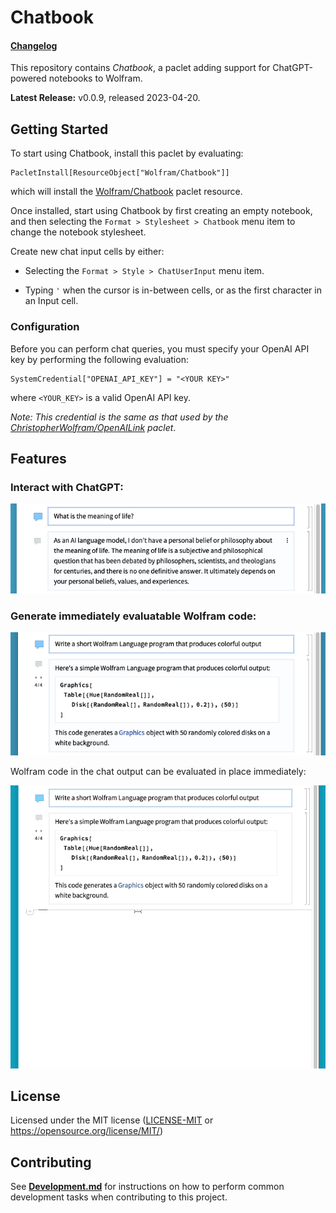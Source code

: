 # Chatbook

#### [Changelog](./docs/CHANGELOG.md)


This repository contains *Chatbook*, a paclet adding support for ChatGPT-powered
notebooks to Wolfram.

**Latest Release:** v0.0.9, released 2023-04-20.

## Getting Started

To start using Chatbook, install this paclet by evaluating:

```
PacletInstall[ResourceObject["Wolfram/Chatbook"]]
```

which will install the
[Wolfram/Chatbook](https://paclets.com/Wolfram/Chatbook/)
paclet resource.

Once installed, start using Chatbook by first creating an empty notebook,
and then selecting the `Format > Stylesheet > Chatbook` menu item to change
the notebook stylesheet.

Create new chat input cells by either:

* Selecting the `Format > Style > ChatUserInput` menu item.

* Typing `'` when the cursor is in-between cells, or as the first character in
  an Input cell.

### Configuration

Before you can perform chat queries, you must specify your OpenAI API key by
performing the following evaluation:

```wolfram
SystemCredential["OPENAI_API_KEY"] = "<YOUR KEY>"
```

where `<YOUR_KEY>` is a valid OpenAI API key.

*Note: This credential is the same as that used by the
[ChristopherWolfram/OpenAILink](https://paclets.com/ChristopherWolfram/OpenAILink) paclet*.

## Features

### Interact with ChatGPT:

![Example of text cell in chat output](./docs/images/example-of-text-output.png)

### Generate immediately evaluatable Wolfram code:

![Example of Input cell in chat output](./docs/images/example-of-wolfram-output.png)

Wolfram code in the chat output can be evaluated in place immediately:

![Example of evaluation of Input cell from chat output](./docs/images/example-of-evaluating-generated-wolfram.gif)

<!-- ### Generate immediately evaluatable code in any language supported by [ExternalEvaluate]:

![Example of ExternalEvaluate cell in chat output](./docs/images/example-of-external-evaluate-output.png)

[ExternalEvaluate]: https://reference.wolfram.com/language/ref/ExternalEvaluate -->

## License

Licensed under the MIT license ([LICENSE-MIT](./LICENSE-MIT) or <https://opensource.org/license/MIT/>)

## Contributing

See [**Development.md**](./docs/Development.md) for instructions on how to
perform common development tasks when contributing to this project.
